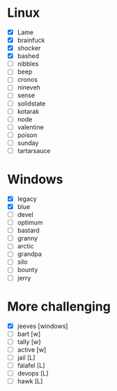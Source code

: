 # Linux
- [x] Lame
- [x] brainfuck
- [x] shocker
- [x] bashed
- [ ] nibbles
- [ ] beep
- [ ] cronos
- [ ] nineveh
- [ ] sense
- [ ] solidstate
- [ ] kotarak
- [ ] node
- [ ] valentine
- [ ] poison
- [ ] sunday
- [ ] tartarsauce

# Windows
- [x] legacy
- [x] blue
- [ ] devel
- [ ] optimum
- [ ] bastard
- [ ] granny
- [ ] arctic
- [ ] grandpa
- [ ] silo
- [ ] bounty
- [ ] jerry

# More challenging
- [x] jeeves [windows]
- [ ] bart [w]
- [ ] tally [w}
- [ ] active [w]
- [ ] jail [L]
- [ ] falafel [L]
- [ ] devops [L]
- [ ] hawk [L]
